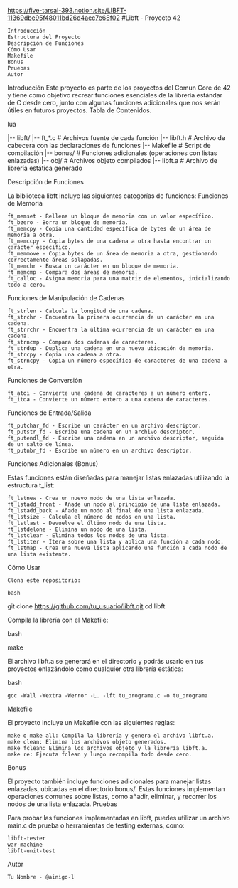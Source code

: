 https://five-tarsal-393.notion.site/LIBFT-11369dbe95f48011bd26d4aec7e68f02
#Libft - Proyecto 42



    Introducción
    Estructura del Proyecto
    Descripción de Funciones
    Cómo Usar
    Makefile
    Bonus
    Pruebas
    Autor

Introducción
Este proyecto es parte de los proyectos del Comun Core de 42 y tiene como objetivo recrear funciones esenciales de la librería estándar de C desde cero, junto con algunas funciones adicionales que nos serán útiles en futuros proyectos.
Tabla de Contenidos.

lua

|-- libft/
    |-- ft_*.c          # Archivos fuente de cada función
    |-- libft.h         # Archivo de cabecera con las declaraciones de funciones
    |-- Makefile        # Script de compilación
    |-- bonus/          # Funciones adicionales (operaciones con listas enlazadas)
    |-- obj/            # Archivos objeto compilados
    |-- libft.a         # Archivo de librería estática generado

Descripción de Funciones

La biblioteca libft incluye las siguientes categorías de funciones:
Funciones de Memoria

    ft_memset - Rellena un bloque de memoria con un valor específico.
    ft_bzero - Borra un bloque de memoria.
    ft_memcpy - Copia una cantidad específica de bytes de un área de memoria a otra.
    ft_memccpy - Copia bytes de una cadena a otra hasta encontrar un carácter específico.
    ft_memmove - Copia bytes de un área de memoria a otra, gestionando correctamente áreas solapadas.
    ft_memchr - Busca un carácter en un bloque de memoria.
    ft_memcmp - Compara dos áreas de memoria.
    ft_calloc - Asigna memoria para una matriz de elementos, inicializando todo a cero.

Funciones de Manipulación de Cadenas

    ft_strlen - Calcula la longitud de una cadena.
    ft_strchr - Encuentra la primera ocurrencia de un carácter en una cadena.
    ft_strrchr - Encuentra la última ocurrencia de un carácter en una cadena.
    ft_strncmp - Compara dos cadenas de caracteres.
    ft_strdup - Duplica una cadena en una nueva ubicación de memoria.
    ft_strcpy - Copia una cadena a otra.
    ft_strncpy - Copia un número específico de caracteres de una cadena a otra.

Funciones de Conversión

    ft_atoi - Convierte una cadena de caracteres a un número entero.
    ft_itoa - Convierte un número entero a una cadena de caracteres.

Funciones de Entrada/Salida

    ft_putchar_fd - Escribe un carácter en un archivo descriptor.
    ft_putstr_fd - Escribe una cadena en un archivo descriptor.
    ft_putendl_fd - Escribe una cadena en un archivo descriptor, seguida de un salto de línea.
    ft_putnbr_fd - Escribe un número en un archivo descriptor.

Funciones Adicionales (Bonus)

Estas funciones están diseñadas para manejar listas enlazadas utilizando la estructura t_list:

    ft_lstnew - Crea un nuevo nodo de una lista enlazada.
    ft_lstadd_front - Añade un nodo al principio de una lista enlazada.
    ft_lstadd_back - Añade un nodo al final de una lista enlazada.
    ft_lstsize - Calcula el número de nodos en una lista.
    ft_lstlast - Devuelve el último nodo de una lista.
    ft_lstdelone - Elimina un nodo de una lista.
    ft_lstclear - Elimina todos los nodos de una lista.
    ft_lstiter - Itera sobre una lista y aplica una función a cada nodo.
    ft_lstmap - Crea una nueva lista aplicando una función a cada nodo de una lista existente.

Cómo Usar

    Clona este repositorio:

    bash

git clone https://github.com/tu_usuario/libft.git
cd libft

Compila la librería con el Makefile:

bash

make

El archivo libft.a se generará en el directorio y podrás usarlo en tus proyectos enlazándolo como cualquier otra librería estática:

bash

    gcc -Wall -Wextra -Werror -L. -lft tu_programa.c -o tu_programa

Makefile

El proyecto incluye un Makefile con las siguientes reglas:

    make o make all: Compila la librería y genera el archivo libft.a.
    make clean: Elimina los archivos objeto generados.
    make fclean: Elimina los archivos objeto y la librería libft.a.
    make re: Ejecuta fclean y luego recompila todo desde cero.

Bonus

El proyecto también incluye funciones adicionales para manejar listas enlazadas, ubicadas en el directorio bonus/. Estas funciones implementan operaciones comunes sobre listas, como añadir, eliminar, y recorrer los nodos de una lista enlazada.
Pruebas

Para probar las funciones implementadas en libft, puedes utilizar un archivo main.c de prueba o herramientas de testing externas, como:

    libft-tester
    war-machine
    libft-unit-test

Autor

    Tu Nombre - @ainigo-l
